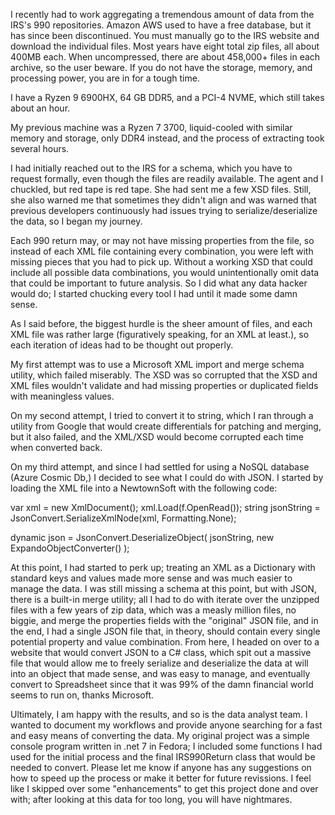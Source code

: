 I recently had to work aggregating a tremendous amount of data from the IRS's 990 repositories. Amazon AWS used to have a free database, but it has since been discontinued. You must manually go to the IRS website and download the individual files. Most years have eight total zip files, all about 400MB each. When uncompressed, there are about 458,000+ files in each archive, so the user beware. If you do not have the storage, memory, and processing power, you are in for a tough time.

I have a Ryzen 9 6900HX, 64 GB DDR5, and a PCI-4 NVME, which still takes about an hour. 

My previous machine was a Ryzen 7 3700, liquid-cooled with similar memory and storage, only DDR4 instead, and the process of extracting took several hours.

I had initially reached out to the IRS for a schema, which you have to request formally, even though the files are readily available. The agent and I chuckled, but red tape is red tape. She had sent me a few XSD files. Still, she also warned me that sometimes they didn't align and was warned that previous developers continuously had issues trying to serialize/deserialize the data, so I began my journey.

Each 990 return may, or may not have missing properties from the file, so instead of each XML file containing every combination, you were left with missing pieces that you had to pick up. Without a working XSD that could include all possible data combinations, you would unintentionally omit data that could be important to future analysis. So I did what any data hacker would do; I started chucking every tool I had until it made some damn sense.

As I said before, the biggest hurdle is the sheer amount of files, and each XML file was rather large (figuratively speaking, for an XML at least.), so each iteration of ideas had to be thought out properly.

 My first attempt was to use a Microsoft XML import and merge schema utility, which failed miserably. The XSD was so corrupted that the XSD and XML files wouldn't validate and had missing properties or duplicated fields with meaningless values. 

On my second attempt, I tried to convert it to string, which I ran through a utility from Google that would create differentials for patching and merging, but it also failed, and the XML/XSD would become corrupted each time when converted back. 

On my third attempt, and since I had settled for using a NoSQL database (Azure Cosmic Db,) I decided to see what I could do with JSON. I started by loading the XML file into a NewtownSoft with the following code:

var xml = new XmlDocument();
xml.Load(f.OpenRead());
string jsonString = JsonConvert.SerializeXmlNode(xml, Formatting.None);

dynamic json =
    JsonConvert.DeserializeObject<ExpandoObject>(
        jsonString,
        new ExpandoObjectConverter()
    );

At this point, I had started to perk up; treating an XML as a Dictionary with standard keys and values made more sense and was much easier to manage the data. I was still missing a schema at this point, but with JSON, there is a built-in merge utility; all I had to do with iterate over the unzipped files with a few years of zip data, which was a measly million files, no biggie, and merge the properties fields with the "original" JSON file, and in the end, I had a single JSON file that, in theory, should contain every single potential property and value combination. From here, I headed on over to a website that would convert JSON to a C# class, which spit out a massive file that would allow me to freely serialize and deserialize the data at will into an object that made sense, and was easy to manage, and eventually convert to Spreadsheet since that it was 99% of the damn financial world seems to run on, thanks Microsoft. 

Ultimately, I am happy with the results, and so is the data analyst team. I wanted to document my workflows and provide anyone searching for a fast and easy means of converting the data. My original project was a simple console program written in .net 7 in Fedora; I included some functions I had used for the initial process and the final IRS990Return class that would be needed to convert. Please let me know if anyone has any suggestions on how to speed up the process or make it better for future revissions. I feel like I skipped over some "enhancements" to get this project done and over with; after looking at this data for too long, you will have nightmares.


